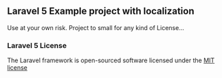 ## Laravel 5 Example project with localization

Use at your own risk. Project to small for any kind of License...

### Laravel 5 License

The Laravel framework is open-sourced software licensed under the [MIT license](http://opensource.org/licenses/MIT)
